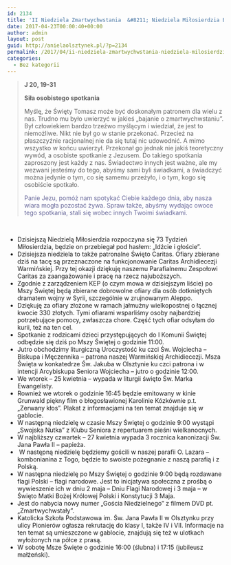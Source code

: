 ```yaml
---
id: 2134
title: 'II Niedziela Zmartwychwstania  &#8211; Niedziela Miłosierdzia Bożego'
date: 2017-04-23T00:00:40+00:00
author: admin
layout: post
guid: http://anielaolsztynek.pl/?p=2134
permalink: /2017/04/ii-niedziela-zmartwychwstania-niedziela-milosierdzia-bozego/
categories:
  - Bez kategorii
---
```

> **J 20, 19-31**
> 
> **Siła osobistego spotkania**
> 
> Myślę, że Święty Tomasz może być doskonałym patronem dla wielu z nas. Trudno mu było uwierzyć w jakieś &#8222;bajanie o zmartwychwstaniu&#8221;. Był człowiekiem bardzo trzeźwo myślącym i wiedział, że jest to niemożliwe. Nikt nie był go w stanie przekonać. Przecież na płaszczyźnie racjonalnej nie da się tutaj nic udowodnić. A mimo wszystko w końcu uwierzył. Przekonał go jednak nie jakiś teoretyczny wywód, a osobiste spotkanie z Jezusem. Do takiego spotkania zaproszony jest każdy z nas. Świadectwo innych jest ważne, ale my wezwani jesteśmy do tego, abyśmy sami byli świadkami, a świadczyć można jedynie o tym, co się samemu przeżyło, i o tym, kogo się osobiście spotkało.
> 
> <span style="color: #666699;">Panie Jezu, pomóż nam spotykać Ciebie każdego dnia, aby nasza wiara mogła pozostać żywa. Spraw także, abyśmy wydając owoce tego spotkania, stali się wobec innych Twoimi świadkami.</span>

&nbsp;

  * Dzisiejszą Niedzielą Miłosierdzia rozpoczyna się 73 Tydzień Miłosierdzia, będzie on przebiegał pod hasłem: „Idźcie i głoście”.
  * Dzisiejsza niedziela to także patronalne Święto Caritas. Ofiary zbierane dziś na tacę są przeznaczone na funkcjonowanie Caritas Archidiecezji Warmińskiej. Przy tej okazji dziękuję naszemu Parafialnemu Zespołowi Caritas za zaangażowanie i pracę na rzecz najuboższych.
  * Zgodnie z zarządzeniem KEP (o czym mowa w dzisiejszym liście) po Mszy Świętej będą zbierane dobrowolne ofiary dla osób dotkniętych dramatem wojny w Syrii, szczególnie w zrujnowanym Aleppo.
  * Dziękuję za ofiary złożone w ramach jałmużny wielkopostnej o łącznej kwocie 330 złotych. Tymi ofiarami wsparliśmy osoby najbardziej potrzebujące pomocy, zwłaszcza chore. Część tych ofiar odsyłam do kurii, też na ten cel.
  * Spotkanie z rodzicami dzieci przystępujących do I Komunii Świętej odbędzie się dziś po Mszy Świętej o godzinie 11:00.
  * Jutro obchodzimy liturgiczną Uroczystość ku czci Św. Wojciecha &#8211; Biskupa i Męczennika &#8211; patrona naszej Warmińskiej Archidiecezji. Msza Święta w konkatedrze Św. Jakuba w Olsztynie ku czci patrona i w intencji Arcybiskupa Seniora Wojciecha &#8211; jutro o godzinie 12:00.
  * We wtorek &#8211; 25 kwietnia &#8211; wypada w liturgii święto Św. Marka Ewangelisty.
  * Rownież we wtorek o godzinie 16:45 będzie emitowany w kinie Grunwald piękny film o błogosławionej Karolinie Kózkównie p.t. „Zerwany kłos”. Plakat z informacjami na ten temat znajduje się w gablocie.
  * W następną niedzielę w czasie Mszy Świętej o godzinie 9:00 wystąpi &#8222;Swojska Nutka&#8221; z Klubu Seniora z repertuarem pieśni wielkanocnych.
  * W najbliższy czwartek &#8211; 27 kwietnia wypada 3 rocznica kanonizacji Św. Jana Pawła II &#8211; papieża.
  *  W następną niedzielę będziemy gościli w naszej parafii O. Lazara &#8211; kombonianina z Togo, będzie to swoiste pożegnanie z naszą parafią i z Polską.
  * W następna niedzielę po Mszy Świętej o godzinie 9:00 będą rozdawane flagi Polski &#8211; flagi narodowe. Jest to inicjatywa społeczna z prośbą o wywieszenie ich w dniu 2 maja &#8211; Dniu Flagi Narodowej i 3 maja &#8211; w Święto Matki Bożej Królowej Polski i Konstytucji 3 Maja.
  * Jest do nabycia nowy numer „Gościa Niedzielnego” z filmem DVD pt. &#8222;Zmartwychwstały&#8221;.
  * Katolicka Szkoła Podstawowa im. Św. Jana Pawła II w Olsztynku przy ulicy Pionierów ogłasza rekrutację do klasy I, także IV i VII. Informacje na ten temat są umieszczone w gablocie, znajdują się też w ulotkach wyłożonych na półce z prasą.
  * W sobotę Msze Święte o godzinie 16:00 (ślubna) i 17:15 (jubileusz małżeński).